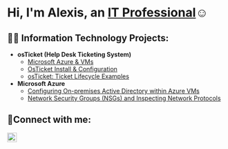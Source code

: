 
<h1>Hi, I'm Alexis, an <a href="https://linkedin.com/in/alexis-mckay-806664175/">IT Professional</a>☺</h1>

<h2>👨‍💻 Information Technology Projects:</h2>

- <b>osTicket (Help Desk Ticketing System)</b>
  - [Microsoft Azure & VMs](https://github.com/Lex2207/Microsoft-Azure)
  - [OsTicket Install & Configuration](https://github.com/Lex2207/OsTicket-Project)
  - [osTicket: Ticket Lifecycle Examples](https://github.com/Lex2207/ticket-lifecycle)
- <b>Microsoft Azure</b>
  - [Configuring On-premises Active Directory within Azure VMs](https://github.com/Lex2207/configure-ad)
  - [Network Security Groups (NSGs) and Inspecting Network Protocols](https://github.com/Lex2207/azure-network-protocols)

<h2>🤳Connect with me:</h2>


[<img align="left" alt="Josh | LinkedIn" width="22px" src="https://cdn.jsdelivr.net/npm/simple-icons@v3/icons/linkedin.svg" />][linkedin]

[linkedin]: https://linkedin.com/in/alexis-mckay-806664175/
